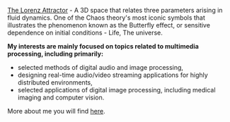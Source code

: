 [The Lorenz Attractor](https://marksmath.org/visualization/LorenzExperiment) -  A 3D space that relates three parameters arising in fluid dynamics. One of the Chaos theory's most iconic symbols that illustrates the phenomenon known as the Butterfly effect, or sensitive dependence on initial conditions - Life, The universe.

**My interests are mainly focused on topics related to multimedia processing, including primarily:**

- selected methods of digital audio and image processing,
- designing real-time audio/video streaming applications for highly distributed environments,
- selected applications of digital image processing, including medical imaging and computer vision.

More about me you will find [here](https://miloszgilga.pl).
